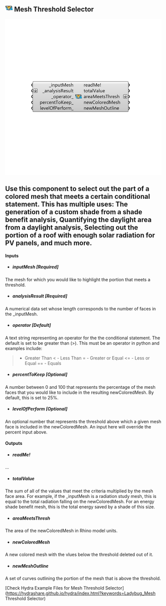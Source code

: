 ## ![](../../images/icons/Mesh_Threshold_Selector.png) Mesh Threshold Selector

![](../../images/components/Mesh_Threshold_Selector.png)

Use this component to select out the part of a colored mesh that meets a certain conditional statement.  This has multiple uses: The generation of a custom shade from a shade benefit analysis, Quantifying the daylight area from a daylight analysis, Selecting out the portion of a roof with enough solar radiation for PV panels, and much more.
 -
 

#### Inputs
* ##### inputMesh [Required]
The mesh for which you would like to highlight the portion that meets a threshold.
* ##### analysisResult [Required]
A numerical data set whose length corresponds to the number of faces in the _inputMesh.
* ##### operator [Default]
A text string representing an operator for the the conditional statement.  The default is set to be greater than (>).  This must be an operator in python and examples include:
 > - Greater Than
 < - Less Than
 >= - Greater or Equal
 <= - Less or Equal
 == - Equals
* ##### percentToKeep [Optional]
A number between 0 and 100 that represents the percentage of the mesh faces that you would like to include in the resulting newColoredMesh.  By default, this is set to 25%.
* ##### levelOfPerform [Optional]
An optional number that represents the threshold above which a given mesh face is included in the newColoredMesh.  An input here will override the percent input above.

#### Outputs
* ##### readMe!
...
* ##### totalValue
The sum of all of the values that meet the criteria multiplied by the mesh face area.  For example, if the _inputMesh is a radiation study mesh, this is equal to the total radiation falling on the newColoredMesh.  For an energy shade benefit mesh, this is the total energy saved by a shade of this size.
* ##### areaMeetsThresh
The area of the newColoredMesh in Rhino model units.
* ##### newColoredMesh
A new colored mesh with the vlues below the threshold deleted out of it.
* ##### newMeshOutline
A set of curves outlining the portion of the mesh that is above the threshold.


[Check Hydra Example Files for Mesh Threshold Selector](https://hydrashare.github.io/hydra/index.html?keywords=Ladybug_Mesh Threshold Selector)